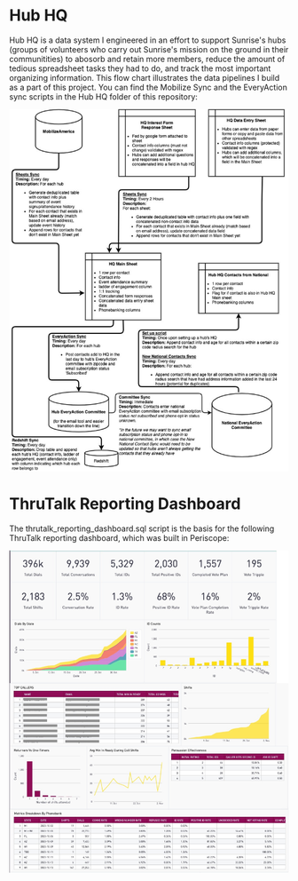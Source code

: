 # Hub HQ
Hub HQ is a data system I engineered in an effort to support Sunrise's hubs (groups of volunteers who carry out Sunrise's mission on the ground in their communitities) to abosorb and retain more members, reduce the amount of tedious spreadsheet tasks they had to do, and track the most important organizing information. This flow chart illustrates the data pipelines I build as a part of this project. You can find the Mobilize Sync and the EveryAction sync scripts in the Hub HQ folder of this repository:


![Hub HQ](https://github.com/cmdelrio/portfolio/blob/main/images/Hub%20HQ.jpg?raw=true)



# ThruTalk Reporting Dashboard
The thrutalk_reporting_dashboard.sql script is the basis for the following ThruTalk reporting dashboard, which was built in Periscope:


![ThruTalk Dashboard](https://github.com/cmdelrio/portfolio/blob/main/images/ThruTalk%20Dashboard.jpg?raw=true)

